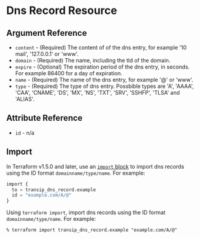 # Dns Record Resource



## Argument Reference

* `content` - (Required) The content of of the dns entry, for example '10 mail', '127.0.0.1' or 'www'.
* `domain` - (Required) The name, including the tld of the domain.
* `expire` - (Optional) The expiration period of the dns entry, in seconds. For example 86400 for a day of expiration.
* `name` - (Required) The name of the dns entry, for example '@' or 'www'.
* `type` - (Required) The type of dns entry. Possbible types are 'A', 'AAAA', 'CAA', 'CNAME', 'DS', 'MX', 'NS', 'TXT', 'SRV', 'SSHFP', 'TLSA' and 'ALIAS'.

## Attribute Reference

* `id` - n/a

## Import

In Terraform v1.5.0 and later, use an [`import` block](https://developer.hashicorp.com/terraform/language/import) to import dns records using the ID format `domainname/type/name`. For example:

```terraform
import {
  to = transip_dns_record.example
  id = "example.com/A/@"
}
```

Using `terraform import`, import dns records using the ID format `domainname/type/name`. For example:

```console
% terraform import transip_dns_record.example "example.com/A/@"
```
